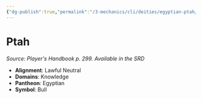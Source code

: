 ```yaml
---
{"dg-publish":true,"permalink":"/3-mechanics/cli/deities/egyptian-ptah/","tags":["ttrpg-cli/compendium/src/5e/phb","ttrpg-cli/deity/egyptian","ttrpg-cli/domain/knowledge"],"noteIcon":""}
---
```


# Ptah
*Source: Player's Handbook p. 299. Available in the <span title='Systems Reference Document (5.1)'>SRD</span>* 

- **Alignment**: Lawful Neutral
- **Domains**: Knowledge
- **Pantheon**: Egyptian
- **Symbol**: Bull
